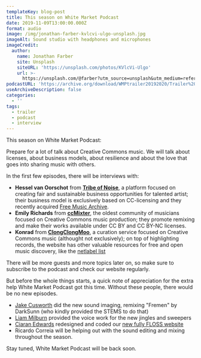 ```yaml
---
templateKey: blog-post
title: This season on White Market Podcast
date: 2019-11-09T13:00:00.000Z
format: audio
image: /img/jonathan-farber-kvlcvi-ulgo-unsplash.jpg
imageAlt: Sound studio with headphones and microphones
imageCredit:
  author:
    name: Jonathan Farber
    site: Unsplash
    siteURL: 'https://unsplash.com/photos/KVlcVi-Ulgo'
    url: >-
      https://unsplash.com/@farber?utm_source=unsplash&utm_medium=referral&utm_content=creditCopyText
podcastURL: 'https://archive.org/download/WMPtrailer20192020/Trailer%202019-2020.mp3'
useArchiveDescription: false
categories:
  - ''
tags:
  - trailer
  - podcast
  - interview
---
```

This season on White Market Podcast:

Prepare for a lot of talk about Creative Commons music. We will talk about licenses, about business models, about resilience and about the love that goes into sharing music with others.

In the first few episodes, there will be interviews with:
- **Hessel van Oorschot** from **[Tribe of Noise](https://www.tribeofnoise.com/)**, a platform focused on creating fair and sustainable business opportunities for talented artist; their business model is exclusively based on CC-licensing and they recently acquired [Free Music Archive](https://freemusicarchive.org/).
- **Emily Richards** from **[ccMixter](http://ccmixter.org/)**, the oldest community of musicians focused on Creative Commons music production; they promote remixing and make their works available under CC BY and CC BY-NC licenses.
- **Konrad** from **[ClongClongMoo](https://www.clongclongmoo.org/)**, a curation service focused on Creative Commons music (althought not exclusively); on top of highlighting records, the website has other valuable resources for free and open music discovery, like the [netlabel list](https://www.clongclongmoo.org/labels/) 

There will be more guests and more topics later on, so make sure to subscribe to the podcast and check our website regularly.

But before the whole things starts, a quick note of appreciation for the extra help White Market Podcast got this time. Without these people, there would be no new episodes.

- [Jake Cusworth](https://twitter.com/jakeyaaas) did the new sound imaging, remixing "Fremen" by DarkSunn (who kindly provided the STEMS to do that) 
- [Liam Milburn](https://twitter.com/JarvisMilburn) provided the voice work for the new jingles and sweepers
- [Ciaran Edwards](https://ciaran.codes/) redesigned and coded our [new fully FLOSS website](https://github.com/WhiteMarketPodcast/wmp-site)
- Ricardo Correia will be helping out with the sound editing and mixing throughout the season.

Stay tuned, White Market Podcast will be back soon.
